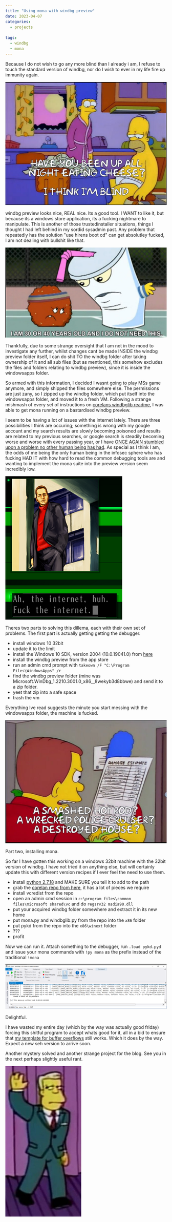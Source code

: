 ```yaml
---
title: "Using mona with windbg preview"
date: 2023-04-07
categories:
  - projects
  
tags:
  - windbg
  - mona
---
```

Because I do not wish to go any more blind than I already i am, I refuse to touch the standard version of windbg, nor do I wish to ever in my life fire up immunity again. 

![blind](/assets/images/mona/cheese.png)

windbg preview looks nice, REAL nice. Its a good tool. I WANT to like it, but because its a windows store application, its a fucking nightmare to manipulate. This is another of those trustedinstaller situations, things I thought I had left behind in my sordid sysadmin past. Any problem that repeatedly has the solution "use hirens boot cd" can get absolutley fucked, I am not dealing with bullshit like that.

![old](/assets/images/mona/old.png)

Thankfully, due to some strange oversight that I am not in the mood to investigate any further, whilst changes cant be made INSIDE the windbg preview folder itself, I can do shit TO the windbg folder after taking ownership of it and all sub files (but as mentioned, this somehow excludes the files and folders relating to windbg preview), since it is inside the windowsapps folder. 

So armed with this information, I decided I wasnt going to play MSs game anymore, and simply shipped the files somewhere else. The permissions are just zany, so I zipped up the windbg folder, which put itself into the windowsapps folder, and moved it to a fresh VM. Following a strange mishmash of every set of instructions on [corelans windbglib readme](https://github.com/corelan/windbglib), I was able to get mona running on a bastardised windbg preview.

I seem to be having a lot of issues with the internet lately. There are three possibilities I think are occuring; something is wrong with my google account and my search results are slowly becoming poisoned and results are related to my previous searches, or google search is steadily becoming worse and worse with every passing year, or I have [ONCE AGAIN stumbled upon a problem no other human being has had](https://onecloudemoji.github.io/projects/model-location/). As special as I think I am, the odds of me being the only human being in the infosec sphere who has fucking HAD IT with how hard to read the common debugging tools are and wanting to implement the mona suite into the preview version seem incredibly low. 

![internet](/assets/images/mona/internet.png)

Theres two parts to solving this dillema, each with their own set of problems. The first part is actually getting getting the debugger.

- install windows 10 32bit
- update it to the limit
- install the Windows 10 SDK, version 2004 (10.0.19041.0) from [here](https://go.microsoft.com/fwlink/?linkid=2120735)
- install the windbg preview from the app store
- run an admin cmd prompt with ````takeown /F "C:\Program Files\WindowsApps" /r````
- find the windbg preview folder (mine was Microsoft.WinDbg_1.2210.3001.0_x86__8wekyb3d8bbwe) and send it to a zip folder.
- yeet that zip into a safe space
- trash the vm

Everything Ive read suggests the minute you start messing with the windowsapps folder, the machine is fucked.

![rekt](/assets/images/mona/rekt.png)

Part two, installing mona.

So far I have gotten this working on a windows 32bit machine with the 32bit version of windbg. I have not tried it on anything else, but will certainly update this with different version recipes if I ever feel the need to use them.

- install [python 2.7.18](https://www.python.org/downloads/release/python-2718/) and MAKE SURE you tell it to add to the path
- grab the [corelan repo from here](https://github.com/corelan/windbglib), it has a lot of pieces we require 
- install vcredist from the repo
- open an admin cmd session in ````c:\program files\common files\microsoft shared\vc```` and do ````regsrv32 msdia90.dll````
- put your acquired windbg folder somewhere and extract it in its new home
- put mona.py and windbglib.py from the repo into the ````x86```` folder
- put pykd from the repo into the ````x86\winext```` folder
- ???
- profit


Now we can run it. Attach something to the debugger, run ````.load pykd.pyd```` and issue your mona commands with ````!py mona```` as the prefix instead of the traditional ````!mona````

![dbg](/assets/images/mona/dbg.png)

Delightful.

I have wasted my entire day (which by the way was actually good friday) forcing this shitful program to accept whats good for it, all in a bid to ensure that [my template for buffer overflows](https://github.com/onecloudemoji/BOF-Template) still works. Which it does by the way. Expect a new seh version to arrive soon.

Another mystery solved and another strange project for the blog. See you in the next perhaps slightly useful rant.

![wolfcastle](/assets/images/fable/mcbain.jpg)
